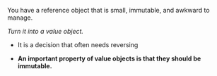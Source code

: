 You have a reference object that is small, immutable, and awkward to manage.

*Turn it into a value object.*

+ It is a decision that often needs reversing

+ **An important property of value objects is that they should be immutable.**


